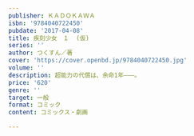 ```yaml
---
publisher: ＫＡＤＯＫＡＷＡ
isbn: '9784040722450'
pubdate: '2017-04-08'
title: 疾刻少女　１  (仮)
series: ''
author: つくすん／著
cover: 'https://cover.openbd.jp/9784040722450.jpg'
volume: ''
description: 超能力の代償は、余命1年―――。
price: '620'
genre: ''
target: 一般
format: コミック
content: コミックス・劇画

---
```

